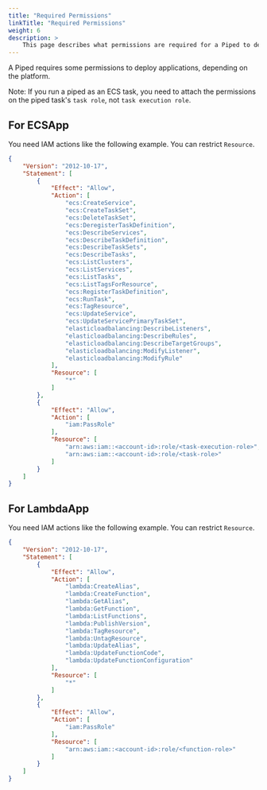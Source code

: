 ```yaml
---
title: "Required Permissions"
linkTitle: "Required Permissions"
weight: 6
description: >
    This page describes what permissions are required for a Piped to deploy applications.
---
```


A Piped requires some permissions to deploy applications, depending on the platform.

Note: If you run a piped as an ECS task, you need to attach the permissions on the piped task's `task role`, not `task execution role`.

## For ECSApp

You need IAM actions like the following example. You can restrict `Resource`.

```json
{
    "Version": "2012-10-17",
    "Statement": [
        {
            "Effect": "Allow",
            "Action": [
                "ecs:CreateService",
                "ecs:CreateTaskSet",
                "ecs:DeleteTaskSet",
                "ecs:DeregisterTaskDefinition",
                "ecs:DescribeServices",
                "ecs:DescribeTaskDefinition",
                "ecs:DescribeTaskSets",
                "ecs:DescribeTasks",
                "ecs:ListClusters",
                "ecs:ListServices",
                "ecs:ListTasks",
                "ecs:ListTagsForResource",
                "ecs:RegisterTaskDefinition",
                "ecs:RunTask",
                "ecs:TagResource",
                "ecs:UpdateService",
                "ecs:UpdateServicePrimaryTaskSet",
                "elasticloadbalancing:DescribeListeners",
                "elasticloadbalancing:DescribeRules",
                "elasticloadbalancing:DescribeTargetGroups",
                "elasticloadbalancing:ModifyListener",
                "elasticloadbalancing:ModifyRule"
            ],
            "Resource": [
                "*"
            ]
        },
        {
            "Effect": "Allow",
            "Action": [
                "iam:PassRole"
            ],
            "Resource": [
                "arn:aws:iam::<account-id>:role/<task-execution-role>",
                "arn:aws:iam::<account-id>:role/<task-role>"
            ]
        }
    ]
}
```

## For LambdaApp

You need IAM actions like the following example. You can restrict `Resource`.

```json
{
    "Version": "2012-10-17",
    "Statement": [
        {
            "Effect": "Allow",
            "Action": [
                "lambda:CreateAlias",
                "lambda:CreateFunction",
                "lambda:GetAlias",
                "lambda:GetFunction",
                "lambda:ListFunctions",
                "lambda:PublishVersion",
                "lambda:TagResource",
                "lambda:UntagResource",
                "lambda:UpdateAlias",
                "lambda:UpdateFunctionCode",
                "lambda:UpdateFunctionConfiguration"
            ],
            "Resource": [
                "*"
            ]
        },
        {
            "Effect": "Allow",
            "Action": [
                "iam:PassRole"
            ],
            "Resource": [
                "arn:aws:iam::<account-id>:role/<function-role>"
            ]
        }
    ]
}
```